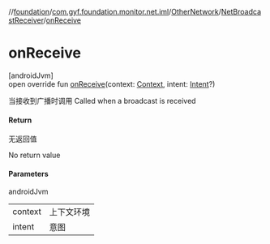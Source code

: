 //[foundation](../../../../index.md)/[com.gyf.foundation.monitor.net.iml](../../index.md)/[OtherNetwork](../index.md)/[NetBroadcastReceiver](index.md)/[onReceive](on-receive.md)

# onReceive

[androidJvm]\
open override fun [onReceive](on-receive.md)(context: [Context](https://developer.android.com/reference/kotlin/android/content/Context.html), intent: [Intent](https://developer.android.com/reference/kotlin/android/content/Intent.html)?)

当接收到广播时调用 Called when a broadcast is received

#### Return

无返回值

No return value

#### Parameters

androidJvm

| | |
|---|---|
| context | 上下文环境 |
| intent | 意图 |
